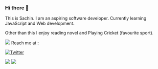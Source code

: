 ### Hi there 👋

This is Sachin. I am an aspiring software developer. 
Currently learning JavaScript and Web development.

Other than this I enjoy reading novel and Playing Cricket (favourite sport).

<img src="https://komarev.com/ghpvc/?username=sachinnegi">
Reach me at :

<a href="https://twitter.com/SachinSinghNe17" rel="nofollow"><img src="https://camo.githubusercontent.com/7bb377436f06f85e9a9b4c88a360849bbdbaf99d/68747470733a2f2f696d672e736869656c64732e696f2f62616467652f547769747465722d2d5f2e7376673f7374796c653d736f6369616c266c6f676f3d74776974746572" alt="Twitter" data-canonical-src="https://img.shields.io/badge/Twitter--_.svg?style=social&amp;logo=twitter" style="max-width:100%;"></a>

<img src="https://img.shields.io/github/followers/sachinnegi?style=social">
<img src="https://github-readme-stats.vercel.app/api?username=sachinnegi&&show_icons=true&title_color=ffffff&icon_color=bb2acf&text_color=daf7dc&bg_color=151515">
<!--
**sachinnegi/sachinnegi** is a ✨ _special_ ✨ repository because its `README.md` (this file) appears on your GitHub profile.

Here are some ideas to get you started:

- 🔭 I’m currently working on ...
- 🌱 I’m currently learning ...
- 👯 I’m looking to collaborate on ...
- 🤔 I’m looking for help with ...
- 💬 Ask me about ...
- 📫 How to reach me: ...
- 😄 Pronouns: ...
- ⚡ Fun fact: ...
-->
